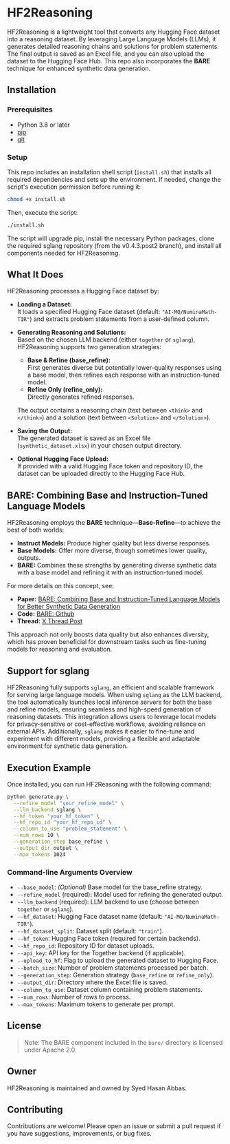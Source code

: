 # HF2Reasoning

HF2Reasoning is a lightweight tool that converts any Hugging Face dataset into a reasoning dataset. By leveraging Large Language Models (LLMs), it generates detailed reasoning chains and solutions for problem statements. The final output is saved as an Excel file, and you can also upload the dataset to the Hugging Face Hub. This repo also incorporates the **BARE** technique for enhanced synthetic data generation.

## Installation

### Prerequisites

- Python 3.8 or later
- [pip](https://pip.pypa.io)
- [git](https://git-scm.com)

### Setup

This repo includes an installation shell script (`install.sh`) that installs all required dependencies and sets up the environment. If needed, change the script's execution permission before running it:

```bash
chmod +x install.sh
```

Then, execute the script:

```bash
./install.sh
```

The script will upgrade pip, install the necessary Python packages, clone the required sglang repository (from the v0.4.3.post2 branch), and install all components needed for HF2Reasoning.

## What It Does

HF2Reasoning processes a Hugging Face dataset by:

- **Loading a Dataset:**  
  It loads a specified Hugging Face dataset (default: `"AI-MO/NuminaMath-TIR"`) and extracts problem statements from a user-defined column.

- **Generating Reasoning and Solutions:**  
  Based on the chosen LLM backend (either `together` or `sglang`), HF2Reasoning supports two generation strategies:
  - **Base & Refine (base_refine):**  
    First generates diverse but potentially lower-quality responses using a base model, then refines each response with an instruction-tuned model.
  - **Refine Only (refine_only):**  
    Directly generates refined responses.
  
  The output contains a reasoning chain (text between `<think>` and `</think>`) and a solution (text between `<Solution>` and `</Solution>`).

- **Saving the Output:**  
  The generated dataset is saved as an Excel file (`synthetic_dataset.xlsx`) in your chosen output directory.

- **Optional Hugging Face Upload:**  
  If provided with a valid Hugging Face token and repository ID, the dataset can be uploaded directly to the Hugging Face Hub.

## BARE: Combining Base and Instruction-Tuned Language Models

HF2Reasoning employs the **BARE** technique—**Base-Refine**—to achieve the best of both worlds:

- **Instruct Models:** Produce higher quality but less diverse responses.
- **Base Models:** Offer more diverse, though sometimes lower quality, outputs.
- **BARE:** Combines these strengths by generating diverse synthetic data with a base model and refining it with an instruction-tuned model.

For more details on this concept, see:

- **Paper:** [BARE: Combining Base and Instruction-Tuned Language Models for Better Synthetic Data Generation](https://arxiv.org/abs/2502.01697)
- **Code:** [BARE: Github](https://github.com/pgasawa/BARE)
- **Thread:** [X Thread Post](https://x.com/pgasawa/status/1887201938607120592)

This approach not only boosts data quality but also enhances diversity, which has proven beneficial for downstream tasks such as fine-tuning models for reasoning and evaluation.

## **Support for sglang**  

HF2Reasoning fully supports `sglang`, an efficient and scalable framework for serving large language models. When using `sglang` as the LLM backend, the tool automatically launches local inference servers for both the base and refine models, ensuring seamless and high-speed generation of reasoning datasets. This integration allows users to leverage local models for privacy-sensitive or cost-effective workflows, avoiding reliance on external APIs. Additionally, `sglang` makes it easier to fine-tune and experiment with different models, providing a flexible and adaptable environment for synthetic data generation.

## Execution Example

Once installed, you can run HF2Reasoning with the following command:

```bash
python generate.py \
  --refine_model "your_refine_model" \
  --llm_backend sglang \
  --hf_token "your_hf_token" \
  --hf_repo_id "your_hf_repo_id" \
  --column_to_use "problem_statement" \
  --num_rows 10 \
  --generation_step base_refine \
  --output_dir output \
  --max_tokens 1024
```

### Command-line Arguments Overview

- `--base_model`: *(Optional)* Base model for the base_refine strategy.
- `--refine_model` (required): Model used for refining the generated output.
- `--llm_backend` (required): LLM backend to use (choose between `together` or `sglang`).
- `--hf_dataset`: Hugging Face dataset name (default: `"AI-MO/NuminaMath-TIR"`).
- `--hf_dataset_split`: Dataset split (default: `"train"`).
- `--hf_token`: Hugging Face token (required for certain backends).
- `--hf_repo_id`: Repository ID for dataset uploads.
- `--api_key`: API key for the Together backend (if applicable).
- `--upload_to_hf`: Flag to upload the generated dataset to Hugging Face.
- `--batch_size`: Number of problem statements processed per batch.
- `--generation_step`: Generation strategy (`base_refine` or `refine_only`).
- `--output_dir`: Directory where the Excel file is saved.
- `--column_to_use`: Dataset column containing problem statements.
- `--num_rows`: Number of rows to process.
- `--max_tokens`: Maximum tokens to generate per prompt.

## License

> Note: The BARE component included in the `bare/` directory is licensed under Apache 2.0.

## Owner

HF2Reasoning is maintained and owned by Syed Hasan Abbas.

## Contributing

Contributions are welcome! Please open an issue or submit a pull request if you have suggestions, improvements, or bug fixes.
